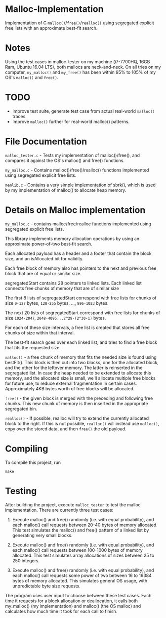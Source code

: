 # Malloc-Implementation
Implementation of C `malloc()`/`free()`/`realloc()` using segregated explicit free lists with an approximate best-fit search.

# Notes

Using the test cases in malloc-tester on my machine (i7-7700HQ, 16GB Ram, Ubuntu 16.04 LTS), both
mallocs are neck-and-neck. On all tries on my computer, `my_malloc()` and `my_free()` has been within 95% to 105% of my
OS's `malloc()` and `free()`.

# TODO

- Improve test suite, generate test case from actual real-world `malloc()` traces.
- Improve `malloc()` further for real-world malloc() patterns.

# File Documentation

`malloc_tester.c` - Tests my implementation of malloc()/free(), and compares it against the OS's malloc() and free() functions.

`my_malloc.c` - Contains malloc()/free()/realloc() functions implemented using segregated explicit free lists. 

`memlib.c` - Contains a very simple implementation of sbrk(), which is used by my implementation of malloc() to allocate heap memory.

# Details on Malloc implementation
`my_malloc.c` - contains malloc/free/realloc functions implemented using segregated explicit free lists.

This library implements memory allocation operations by using an approximate power-of-two best-fit
search.

Each allocated payload has a header and a footer that contain the block size, and an isAllocated bit
for validity.

Each free block of memory also has pointers to the next and previous free block that are of equal or
similar size.

segregatedStart contains 28 pointers to linked lists. Each linked list connects free chunks of
memory that are of similar size

The first 8 lists of segregatedStart correspond with free lists for chunks of size `0-127` bytes,
`128-255` bytes, ..., `896-1023` bytes.

The next  20 lists of segregatedStart correspond with free lists for chunks of size `1024-2047`,
`2048-4095...2^29-(2^30-1)` bytes.

For each of these size intervals, a free list is created that stores all free chunks of size within
that interval.

The best-fit search goes over each linked list, and tries to find a free block that fits the
requested size.

`malloc()` - a free chunk of memory that fits the needed size is found using bestFit(). This block is
then cut into two blocks, one for the allocated block, and the other for the leftover memory. The
latter is reinserted in the segregated list. In case the heap needed to be extended to allocate this
memory, and the allocated size is small, we'll allocate multiple free blocks for future use, to
reduce external fragmentation in certain cases. Approximately 4KB bytes worth of free blocks will be
allocated.

`free()` - the given block is merged with the preceding and following free chunks. This new chunk of
memory is then inserted in the appropriate segregated bin.

`realloc()` - If possible, realloc will try to extend the currently allocated block to the right. If
this is not possible, `realloc()` will instead use `malloc()`, copy over the stored data, and then
`free()` the old payload.

# Compiling

To compile this project, run
```
make
```

# Testing

After building the project, execute `malloc_tester` to test the malloc implementation.
There are currently three test cases:

1. Execute malloc() and free() randomly (i.e. with equal probability), and each malloc() call
requests between 20-40 bytes of memory allocated. This test simulates the malloc() and free()
pattern of a linked list by generating very small blocks.

2. Execute malloc() and free() randomly (i.e. with equal probability), and each malloc() call
requests between 100-1000 bytes of memory allocated. This test simulates array allocations of sizes
between 25 to 250 integers.

3. Execute malloc() and free() randomly (i.e. with equal probability), and each malloc() call
requests some power of two between 16 to 16384 bytes of memory allocated. This simulates general OS
usage, with unpredictable byte size requests.

The program uses user input to choose between these test cases. Each time it requests for a block
allocation or deallocation, it calls both my_malloc() (my implementation) and malloc() (the OS
malloc) and calculates how much time it took for each call to finish.
